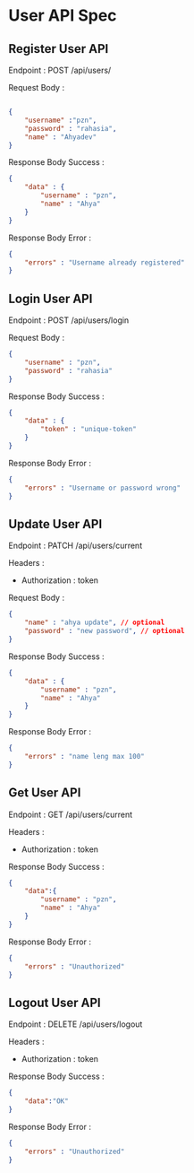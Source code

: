 # User API Spec

## Register User API

Endpoint : POST /api/users/

Request Body :

```json

{
    "username" :"pzn",
    "password" : "rahasia",
    "name" : "Ahyadev"
}

```

Response Body Success : 

```json
{
    "data" : {
        "username" : "pzn",
        "name" : "Ahya"
    }
}
```

Response Body Error :

```json
{
    "errors" : "Username already registered"
}
```

## Login User API

Endpoint : POST /api/users/login

Request Body :

```json
{
    "username" : "pzn",
    "password" : "rahasia"
}
```
Response Body Success : 

```json
{
    "data" : {
        "token" : "unique-token"
    }
}
```

Response Body Error :

```json
{
    "errors" : "Username or password wrong"
}
```


## Update User API

Endpoint : PATCH /api/users/current

Headers  : 
- Authorization : token

Request Body :

```json
{
    "name" : "ahya update", // optional
    "password" : "new password", // optional
}
```

Response Body Success : 

```json
{
    "data" : {
        "username" : "pzn",
        "name" : "Ahya"
    }
}
```
Response Body Error :

```json
{
    "errors" : "name leng max 100"
}
```

## Get User API

Endpoint : GET /api/users/current

Headers  : 
- Authorization : token

Response Body Success :

```json
{
    "data":{
        "username" : "pzn",
        "name" : "Ahya"
    }
}
```

Response Body Error :

```json
{
    "errors" : "Unauthorized"
}
```

## Logout User API

Endpoint : DELETE /api/users/logout

Headers  : 
- Authorization : token

Response Body Success :

```json
{
    "data":"OK"
}
```

Response Body Error :

```json
{
    "errors" : "Unauthorized"
}
```